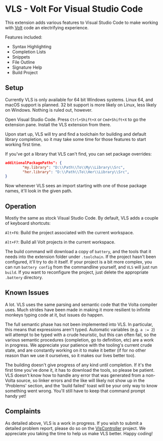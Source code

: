 # VLS - Volt For Visual Studio Code

This extension adds various features to Visual Studio Code to make working with [Volt](https://www.volt-lang.org) code an electrifying experience.

Features included:
- Syntax Highlighting
- Completion Lists
- Snippets
- File Outline
- Signature Help
- Build Project

## Setup

Currently VLS is only available for 64 bit Windows systems. Linux 64, and macOS support is planned. 32 bit support is more likely on Linux, less likely on Windows. Nothing is ruled out, however.

Open Visual Studio Code. Press `Ctrl+Shift+X` or  `Cmd+Shift+X` to go the extension pane. Install the VLS extension from there.

Upon start up, VLS will try and find a toolchain for building and default library completion, so it may take some time for those features to start working first time.

If you've got a library that VLS can't find, you can set package overrides:

```json
additionalPackagePaths": {
		"my.library": "D:\\Path\\To\\My\\Library\\Src",
		"her.library": "D:\\Path\\To\\Her\\Library\\Src",
}
```

Now whenever VLS sees an import starting with one of those package names, it'll look in the given path.

## Operation

Mostly the same as stock Visual Studio Code. By default, VLS adds a couple of keyboard shortcuts:

`Alt+F6`: Build the project associated with the current workspace.

`Alt+F7`: Build all Volt projects in the current workspace.

The build command will download a copy of `battery`, and the tools that it needs into the extension folder under `.toolchain`. If the project hasn't been configured, it'll try to do it itself. If your project is a bit more complex, you can run `battery config` from the commandline yourself, and `VLS` will just run `build`. If you want to reconfigure the project, just delete the appropriate `.battery` directory.

## Known Issues

A lot. VLS uses the same parsing and semantic code that the Volta compiler uses. Much strides have been made in making it more resilient to infinite monkeys typing code at it, but issues do happen.

The full semantic phase has not been implemented into VLS. In particular, this means that expressions aren't typed. Automatic variables (e.g. `a := 2`) will attempt to be typed with a crude heuristic, but this can often fail, so the various semantic procedures (completion, go to definition, etc) are a work in progress. We appreciate your patience with the tooling's current crude state, and are constantly working on it to make it better (if for no other reason than we use it ourselves, so it makes our lives better too).

The building doesn't give progress of any kind until completion. If it's the first time you've done it, it has to download the tools, so please be patient. VLS doesn't know how to handle any error that was generated from a non-Volta source, so linker errors and the like will likely not show up in the 'Problems' section, and the 'build failed' toast will be your only way to know something went wrong. You'll still have to keep that command prompt handy yet!

## Complaints

As detailed above, VLS is a work in progress. If you wish to submit a detailed problem report, please do so on the [VlsController](https://github.com/VoltLang/VlsController) project. We appreciate you taking the time to help us make VLS better. Happy coding!
